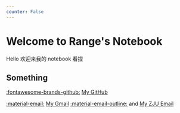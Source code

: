 ```yaml
---
counter: False
---
```


# Welcome to Range's Notebook

Hello 欢迎来我的 notebook 看捏

## Something

[:fontawesome-brands-github:](https://github.com/norangehere) [My GitHub](https://github.com/norangehere)

[:material-email:](lraningfoer@gmail.com) [My Gmail](lraningfoer@gmail.com) [:material-email-outline:](mailto:3220106049@zju.edu.cn) and [My ZJU Email](mailto:3220106049@zju.edu.cn)
